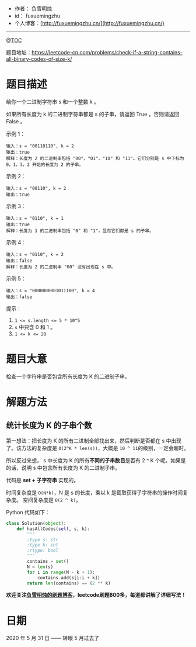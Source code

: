 
- 作者：    负雪明烛
- id：      fuxuemingzhu
- 个人博客：[http://fuxuemingzhu.cn/](http://fuxuemingzhu.cn/)

---
@[TOC](目录)


题目地址：https://leetcode-cn.com/problems/check-if-a-string-contains-all-binary-codes-of-size-k/


# 题目描述


给你一个二进制字符串 s 和一个整数 k 。

如果所有长度为 k 的二进制字符串都是 s 的子串，请返回 True ，否则请返回 False 。


示例 1：

    输入：s = "00110110", k = 2
    输出：true
    解释：长度为 2 的二进制串包括 "00"，"01"，"10" 和 "11"。它们分别是 s 中下标为 0，1，3，2 开始的长度为 2 的子串。

示例 2：

    输入：s = "00110", k = 2
    输出：true

示例 3：

    输入：s = "0110", k = 1
    输出：true
    解释：长度为 1 的二进制串包括 "0" 和 "1"，显然它们都是 s 的子串。

示例 4：

    输入：s = "0110", k = 2
    输出：false
    解释：长度为 2 的二进制串 "00" 没有出现在 s 中。

示例 5：

    输入：s = "0000000001011100", k = 4
    输出：false

提示：

1. `1 <= s.length <= 5 * 10^5`
1. `s` 中只含 0 和 1 。
1. `1 <= k <= 20`

# 题目大意

检查一个字符串是否包含所有长度为 K 的二进制子串。

# 解题方法

## 统计长度为 K 的子串个数

第一想法：把长度为 K 的所有二进制全部找出来，然后判断是否都在 s 中出现了。该方法的复杂度是 `O(2^K * len(s))`，大概是 `10 ^ 11`的级别，一定会超时。

所以反过来想， s 中长度为 K 的所有**不同的子串数目**是否有 2 ^ K 个呢。如果是的话，说明 s 中包含所有长度为 K 的二进制子串。

代码是 **set + 子字符串** 实现的。

时间复杂度是 `O(N*k)`，N 是 s 的长度，乘以 k 是截取获得子字符串的操作时间复杂度。 
空间复杂度是 `O(2 ^ k)`。

Python 代码如下：

```python
class Solution(object):
    def hasAllCodes(self, s, k):
        """
        :type s: str
        :type k: int
        :rtype: bool
        """
        contains = set()
        N = len(s)
        for i in range(N - k + 1):
            contains.add(s[i:i + k])
        return len(contains) == (2 ** k)
```

**欢迎关注[负雪明烛的刷题博客](https://blog.csdn.net/fuxuemingzhu)，leetcode刷题800多，每道都讲解了详细写法！**

# 日期

2020 年 5 月 31 日 —— 转眼 5 月过去了


  [1]: https://assets.leetcode-cn.com/aliyun-lc-upload/uploads/2020/05/03/sample_1_1791.png
  [2]: https://assets.leetcode-cn.com/aliyun-lc-upload/uploads/2020/05/03/sample_2_1791.png

